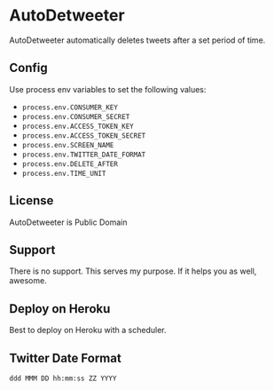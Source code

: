 # AutoDetweeter

AutoDetweeter automatically deletes tweets after a set period of time.

## Config
Use process env variables to set the following values:

- `process.env.CONSUMER_KEY`
- `process.env.CONSUMER_SECRET`
- `process.env.ACCESS_TOKEN_KEY`
- `process.env.ACCESS_TOKEN_SECRET`
- `process.env.SCREEN_NAME`
- `process.env.TWITTER_DATE_FORMAT`
- `process.env.DELETE_AFTER`
- `process.env.TIME_UNIT`

## License

AutoDetweeter is Public Domain

## Support

There is no support. This serves my purpose. If it helps you as well, awesome.

## Deploy on Heroku

Best to deploy on Heroku with a scheduler.

## Twitter Date Format

`ddd MMM DD hh:mm:ss ZZ YYYY`